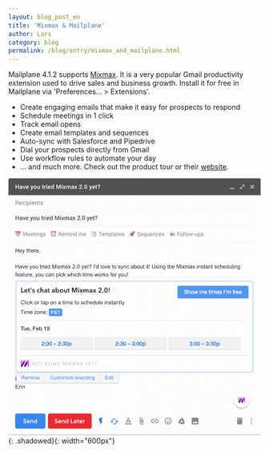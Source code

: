 ```yaml
---
layout: blog_post_en
title: 'Mixmax & Mailplane'
author: Lars
category: blog
permalink: /blog/entry/mixmax_and_mailplane.html
---
```


Mailplane 4.1.2 supports [Mixmax](https://mixmax.com). It is a very popular Gmail productivity extension used to drive sales and business growth. Install it for free in Mailplane via 'Preferences... > Extensions'.

* Create engaging emails that make it easy for prospects to respond
* Schedule meetings in 1 click
* Track email opens
* Create email templates and sequences
* Auto-sync with Salesforce and Pipedrive
* Dial your prospects directly from Gmail
* Use workflow rules to automate your day
* ... and much more. Check out the product tour or their [website](https://mixmax.com).

![](/assets/blog/2019-03-04-mixmax_and_mailplane/mixmax_schedule_meeting@2x.png){: .shadowed}{: width="600px"}